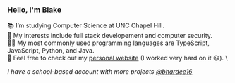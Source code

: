 ### Hello, I'm Blake
📚 I’m studying Computer Science at UNC Chapel Hill. \
🤔 My interests include full stack developement and computer security. \
👨‍💻 My most commonly used programming languages are TypeScript, JavaScript, Python, and Java. \
🔗 Feel free to check out my [personal website](https://blakehardee.com) (I worked very hard on it 😃). \

*I have a school-based account with more projects [@bhardee16](https://github.com/bhardee16)*
